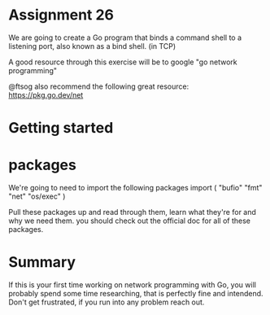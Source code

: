 # Assignment 26
We are going to create a Go program that binds a command shell to a listening port, also known as a bind shell. (in TCP)


A good resource through this exercise will be to google "go network programming"

@ftsog also recommend the following great resource:
https://pkg.go.dev/net

# Getting started

# packages
We're going to need to import the following packages
import (
	"bufio"
	"fmt"
	"net"
	"os/exec"
)


Pull these packages up and read through them, learn what they're for and why we need them. you should check out the official doc for all of these packages.

# Summary
If this is your first time working on network programming with Go, you will probably spend some time researching, that is perfectly fine and intendend. Don't get frustrated, if you run into any problem reach out. 
